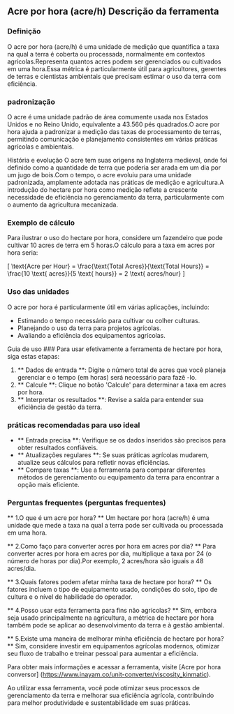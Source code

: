 ## Acre por hora (acre/h) Descrição da ferramenta

### Definição
O acre por hora (acre/h) é uma unidade de medição que quantifica a taxa na qual a terra é coberta ou processada, normalmente em contextos agrícolas.Representa quantos acres podem ser gerenciados ou cultivados em uma hora.Essa métrica é particularmente útil para agricultores, gerentes de terras e cientistas ambientais que precisam estimar o uso da terra com eficiência.

### padronização
O acre é uma unidade padrão de área comumente usada nos Estados Unidos e no Reino Unido, equivalente a 43.560 pés quadrados.O acre por hora ajuda a padronizar a medição das taxas de processamento de terras, permitindo comunicação e planejamento consistentes em várias práticas agrícolas e ambientais.

História e evolução
O acre tem suas origens na Inglaterra medieval, onde foi definido como a quantidade de terra que poderia ser arada em um dia por um jugo de bois.Com o tempo, o acre evoluiu para uma unidade padronizada, amplamente adotada nas práticas de medição e agricultura.A introdução do hectare por hora como medição reflete a crescente necessidade de eficiência no gerenciamento da terra, particularmente com o aumento da agricultura mecanizada.

### Exemplo de cálculo
Para ilustrar o uso do hectare por hora, considere um fazendeiro que pode cultivar 10 acres de terra em 5 horas.O cálculo para a taxa em acres por hora seria:

\[ \text{Acre per Hour} = \frac{\text{Total Acres}}{\text{Total Hours}} = \frac{10 \text{ acres}}{5 \text{ hours}} = 2 \text{ acres/hour} \]

### Uso das unidades
O acre por hora é particularmente útil em várias aplicações, incluindo:
- Estimando o tempo necessário para cultivar ou colher culturas.
- Planejando o uso da terra para projetos agrícolas.
- Avaliando a eficiência dos equipamentos agrícolas.

Guia de uso ###
Para usar efetivamente a ferramenta de hectare por hora, siga estas etapas:
1. ** Dados de entrada **: Digite o número total de acres que você planeja gerenciar e o tempo (em horas) será necessário para fazê -lo.
2. ** Calcule **: Clique no botão 'Calcule' para determinar a taxa em acres por hora.
3. ** Interpretar os resultados **: Revise a saída para entender sua eficiência de gestão da terra.

### práticas recomendadas para uso ideal
- ** Entrada precisa **: Verifique se os dados inseridos são precisos para obter resultados confiáveis.
- ** Atualizações regulares **: Se suas práticas agrícolas mudarem, atualize seus cálculos para refletir novas eficiências.
- ** Compare taxas **: Use a ferramenta para comparar diferentes métodos de gerenciamento ou equipamento da terra para encontrar a opção mais eficiente.

### Perguntas frequentes (perguntas frequentes)

** 1.O que é um acre por hora? **
Um hectare por hora (acre/h) é uma unidade que mede a taxa na qual a terra pode ser cultivada ou processada em uma hora.

** 2.Como faço para converter acres por hora em acres por dia? **
Para converter acres por hora em acres por dia, multiplique a taxa por 24 (o número de horas por dia).Por exemplo, 2 acres/hora são iguais a 48 acres/dia.

** 3.Quais fatores podem afetar minha taxa de hectare por hora? **
Os fatores incluem o tipo de equipamento usado, condições do solo, tipo de cultura e o nível de habilidade do operador.

** 4.Posso usar esta ferramenta para fins não agrícolas? **
Sim, embora seja usado principalmente na agricultura, a métrica de hectare por hora também pode se aplicar ao desenvolvimento da terra e à gestão ambiental.

** 5.Existe uma maneira de melhorar minha eficiência de hectare por hora? **
Sim, considere investir em equipamentos agrícolas modernos, otimizar seu fluxo de trabalho e treinar pessoal para aumentar a eficiência.

Para obter mais informações e acessar a ferramenta, visite [Acre por hora conversor] (https://www.inayam.co/unit-converter/viscosity_kinmatic).

Ao utilizar essa ferramenta, você pode otimizar seus processos de gerenciamento da terra e melhorar sua eficiência agrícola, contribuindo para melhor produtividade e sustentabilidade em suas práticas.